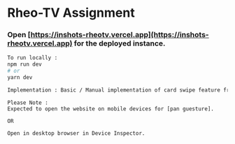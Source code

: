 # Rheo-TV Assignment

### Open [https://inshots-rheotv.vercel.app](https://inshots-rheotv.vercel.app) for the deployed instance.

```bash
To run locally :
npm run dev
# or
yarn dev
```

```bash
Implementation : Basic / Manual implementation of card swipe feature from inshorts app in REACT JS.
```

```
Please Note :
Expected to open the website on mobile devices for [pan guesture].

OR

Open in desktop browser in Device Inspector.
```
